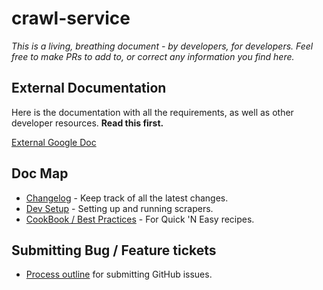 # crawl-service

_This is a living, breathing document - by developers, for developers.
Feel free to make PRs to add to, or correct any information you find here._

## External Documentation

Here is the documentation with all the requirements, as well as other developer resources. **Read this first.**

[External Google Doc](https://docs.google.com/document/d/1LZEzE2lmhOAtAb8jgnVUjKyTzxblEBTvO-XaF6C5k6g/edit?usp=sharing)

## Doc Map

- [Changelog](docs/CHANGELOG.md) - Keep track of all the latest changes.
- [Dev Setup](docs/setup.md) - Setting up and running scrapers.
- [CookBook / Best Practices](docs/cookbook.md) - For Quick 'N Easy recipes.

## Submitting Bug / Feature tickets

- [Process outline](docs/github_issues.md) for submitting GitHub issues.
